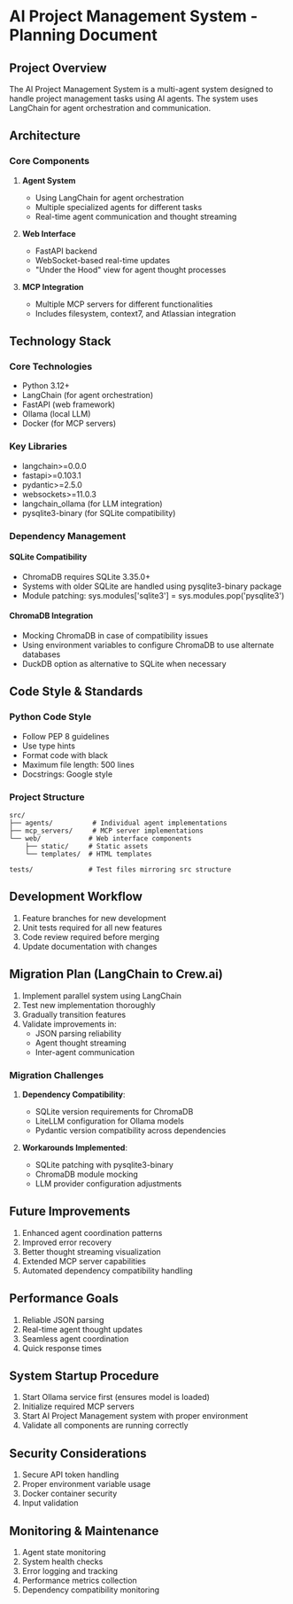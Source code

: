 # AI Project Management System - Planning Document

## Project Overview
The AI Project Management System is a multi-agent system designed to handle project management tasks using AI agents. The system uses LangChain for agent orchestration and communication.

## Architecture

### Core Components
1. **Agent System**
   - Using LangChain for agent orchestration
   - Multiple specialized agents for different tasks
   - Real-time agent communication and thought streaming

2. **Web Interface**
   - FastAPI backend
   - WebSocket-based real-time updates
   - "Under the Hood" view for agent thought processes

3. **MCP Integration**
   - Multiple MCP servers for different functionalities
   - Includes filesystem, context7, and Atlassian integration

## Technology Stack

### Core Technologies
- Python 3.12+
- LangChain (for agent orchestration)
- FastAPI (web framework)
- Ollama (local LLM)
- Docker (for MCP servers)

### Key Libraries
- langchain>=0.0.0
- fastapi>=0.103.1
- pydantic>=2.5.0
- websockets>=11.0.3
- langchain_ollama (for LLM integration)
- pysqlite3-binary (for SQLite compatibility)

### Dependency Management

#### SQLite Compatibility
- ChromaDB requires SQLite 3.35.0+
- Systems with older SQLite are handled using pysqlite3-binary package
- Module patching: sys.modules['sqlite3'] = sys.modules.pop('pysqlite3')

#### ChromaDB Integration
- Mocking ChromaDB in case of compatibility issues
- Using environment variables to configure ChromaDB to use alternate databases
- DuckDB option as alternative to SQLite when necessary

## Code Style & Standards

### Python Code Style
- Follow PEP 8 guidelines
- Use type hints
- Format code with black
- Maximum file length: 500 lines
- Docstrings: Google style

### Project Structure
```
src/
├── agents/          # Individual agent implementations
├── mcp_servers/     # MCP server implementations
└── web/            # Web interface components
    ├── static/     # Static assets
    └── templates/  # HTML templates

tests/              # Test files mirroring src structure
```

## Development Workflow
1. Feature branches for new development
2. Unit tests required for all new features
3. Code review required before merging
4. Update documentation with changes

## Migration Plan (LangChain to Crew.ai)
1. Implement parallel system using LangChain
2. Test new implementation thoroughly
3. Gradually transition features
4. Validate improvements in:
   - JSON parsing reliability
   - Agent thought streaming
   - Inter-agent communication

### Migration Challenges
1. **Dependency Compatibility**:
   - SQLite version requirements for ChromaDB
   - LiteLLM configuration for Ollama models
   - Pydantic version compatibility across dependencies

2. **Workarounds Implemented**:
   - SQLite patching with pysqlite3-binary
   - ChromaDB module mocking
   - LLM provider configuration adjustments

## Future Improvements
1. Enhanced agent coordination patterns
2. Improved error recovery
3. Better thought streaming visualization
4. Extended MCP server capabilities
5. Automated dependency compatibility handling

## Performance Goals
1. Reliable JSON parsing
2. Real-time agent thought updates
3. Seamless agent coordination
4. Quick response times

## System Startup Procedure
1. Start Ollama service first (ensures model is loaded)
2. Initialize required MCP servers
3. Start AI Project Management system with proper environment
4. Validate all components are running correctly

## Security Considerations
1. Secure API token handling
2. Proper environment variable usage
3. Docker container security
4. Input validation

## Monitoring & Maintenance
1. Agent state monitoring
2. System health checks
3. Error logging and tracking
4. Performance metrics collection
5. Dependency compatibility monitoring